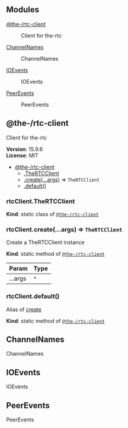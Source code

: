 <!--- Code generated by @the-/script-doc. DO NOT EDIT. -->

## Modules

<dl>
<dt><a href="#module_@the-/rtc-client">@the-/rtc-client</a></dt>
<dd><p>Client for the-rtc</p>
</dd>
<dt><a href="#module_@the-/rtc.constants.module_ChannelNames">ChannelNames</a></dt>
<dd><p>ChannelNames</p>
</dd>
<dt><a href="#module_@the-/rtc.constants.module_IOEvents">IOEvents</a></dt>
<dd><p>IOEvents</p>
</dd>
<dt><a href="#module_@the-/rtc.constants.module_PeerEvents">PeerEvents</a></dt>
<dd><p>PeerEvents</p>
</dd>
</dl>

<a name="module_@the-/rtc-client"></a>

## @the-/rtc-client
Client for the-rtc

**Version**: 15.9.6  
**License**: MIT  

* [@the-/rtc-client](#module_@the-/rtc-client)
    * [.TheRTCClient](#module_@the-/rtc-client.TheRTCClient)
    * [.create(...args)](#module_@the-/rtc-client.create) ⇒ <code>TheRTCClient</code>
    * [.default()](#module_@the-/rtc-client.default)

<a name="module_@the-/rtc-client.TheRTCClient"></a>

### rtcClient.TheRTCClient
**Kind**: static class of [<code>@the-/rtc-client</code>](#module_@the-/rtc-client)  
<a name="module_@the-/rtc-client.create"></a>

### rtcClient.create(...args) ⇒ <code>TheRTCClient</code>
Create a TheRTCClient instance

**Kind**: static method of [<code>@the-/rtc-client</code>](#module_@the-/rtc-client)  

| Param | Type |
| --- | --- |
| ...args | <code>\*</code> | 

<a name="module_@the-/rtc-client.default"></a>

### rtcClient.default()
Alias of [create](#module_@the-/rtc-client.create)

**Kind**: static method of [<code>@the-/rtc-client</code>](#module_@the-/rtc-client)  
<a name="module_@the-/rtc.constants.module_ChannelNames"></a>

## ChannelNames
ChannelNames

<a name="module_@the-/rtc.constants.module_IOEvents"></a>

## IOEvents
IOEvents

<a name="module_@the-/rtc.constants.module_PeerEvents"></a>

## PeerEvents
PeerEvents

